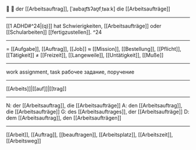 🔵 📝 der [[Arbeitsauftrag]], [ˈaʁbaɪ̯t͡sʔaʊ̯fˌtʁaːk]
die [[Arbeitsaufträge]]

---
[[1 ADHD#^24|(q)]] hat Schwierigkeiten, [[Arbeitsaufträge]] oder [[Schularbeiten]] [[fertigzustellen]]. ^24

---
= [[Aufgabe]], [[Auftrag]], [[Job]]
≈ [[Mission]], [[Bestellung]], [[Pflicht]], [[Tätigkeit]]
≠ [[Freizeit]], [[Langeweile]], [[Untätigkeit]], [[Muße]]

---
work assignment, task
рабочее задание, поручение

---
[[Arbeits]]|[[auf]]|[[trag]]

---
N: der [[Arbeitsauftrag]], die [[Arbeitsaufträge]]
A: den [[Arbeitsauftrag]], die [[Arbeitsaufträge]]
G: des [[Arbeitsauftrages]], der [[Arbeitsaufträge]]
D: dem [[Arbeitsauftrag]], den [[Arbeitsaufträgen]]

---
[[Arbeit]], [[Auftrag]], [[beauftragen]], [[Arbeitsplatz]], [[Arbeitszeit]], [[Arbeitsweg]]
